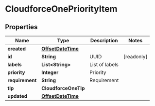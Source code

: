 

# CloudforceOnePriorityItem


## Properties

| Name | Type | Description | Notes |
|------------ | ------------- | ------------- | -------------|
|**created** | [**OffsetDateTime**](OffsetDateTime.md) |  |  |
|**id** | **String** | UUID |  [readonly] |
|**labels** | **List&lt;String&gt;** | List of labels |  |
|**priority** | **Integer** | Priority |  |
|**requirement** | **String** | Requirement |  |
|**tlp** | **CloudforceOneTlp** |  |  |
|**updated** | [**OffsetDateTime**](OffsetDateTime.md) |  |  |



